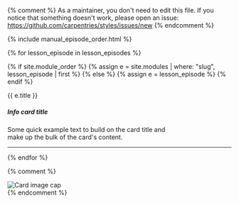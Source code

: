 {% comment %}
As a maintainer, you don't need to edit this file.
If you notice that something doesn't work, please
open an issue: https://github.com/carpentries/styles/issues/new
{% endcomment %}

{% include manual_episode_order.html %}


<div class="row">

{% for lesson_episode in lesson_episodes %}

{% if site.module_order %}
  {% assign e = site.modules | where: "slug", lesson_episode | first %}
{% else %}
  {% assign e = lesson_episode %}
{% endif %}

<div class="col-sm-6">
  <div class="card border-primary bg-dark" style="max-width: 24rem;">
    <div class="card-header">{{ e.title }}</div>
    <div class="card-body">
      <h5 class="card-title">Info card title</h5>
      <p class="card-text">Some quick example text to build on the card title and make up the bulk of the card's content.</p>
    </div>
  </div>
</div>  

<hr />
{% endfor %}
</div>

{% comment %}
<div class="card-body">
      <img class="card-img-top" src="{{ e.figure }}" alt="Card image cap">
    </div>
{% endcomment %}